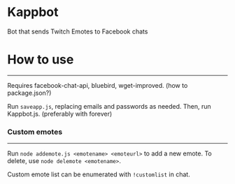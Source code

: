 # Kappbot
Bot that sends Twitch Emotes to Facebook chats

# How to use
-----
Requires facebook-chat-api, bluebird, wget-improved. (how to package.json?)

Run `saveapp.js`, replacing emails and passwords as needed. Then, run Kappbot.js. (preferably with forever)

### Custom emotes
-----
Run `node addemote.js <emotename> <emoteurl>` to add a new emote. To delete, use `node delemote <emotename>`.

Custom emote list can be enumerated with `!customlist` in chat.
